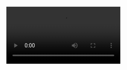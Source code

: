 ![image alt](https://github.com/shreya561/CodSoft/blob/76254dcae4223d49dbb438daccef29f6fe77ea43/food%20app%20menu%20-%20Figma%202024-10-29%2020-31-11.mp4)
